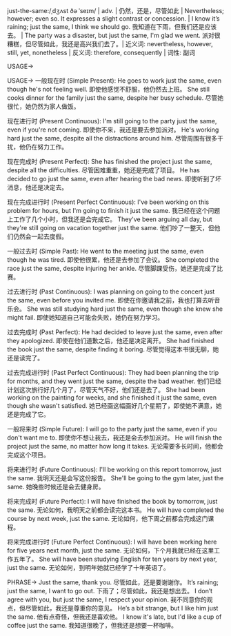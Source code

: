 just-the-same:/ˌdʒʌst ðə ˈseɪm/ | adv. | 仍然，还是，尽管如此 | Nevertheless; however; even so.  It expresses a slight contrast or concession. | I know it’s raining; just the same, I think we should go. 我知道在下雨，但我们还是应该去。 |  The party was a disaster, but just the same, I'm glad we went. 派对很糟糕，但尽管如此，我还是高兴我们去了。| 近义词: nevertheless, however, still, yet, nonetheless | 反义词: therefore, consequently | 词性: 副词

USAGE->

USAGE->
一般现在时 (Simple Present):
He goes to work just the same, even though he's not feeling well. 即使他感觉不舒服，他仍然去上班。
She still cooks dinner for the family just the same, despite her busy schedule. 尽管她很忙，她仍然为家人做饭。

现在进行时 (Present Continuous):
I'm still going to the party just the same, even if you're not coming. 即使你不来，我还是要去参加派对。
He's working hard just the same, despite all the distractions around him. 尽管周围有很多干扰，他仍在努力工作。


现在完成时 (Present Perfect):
She has finished the project just the same, despite all the difficulties. 尽管困难重重，她还是完成了项目。
He has decided to go just the same, even after hearing the bad news. 即使听到了坏消息，他还是决定去。

现在完成进行时 (Present Perfect Continuous):
I've been working on this problem for hours, but I'm going to finish it just the same. 我已经在这个问题上工作了几个小时，但我还是会完成它。
They've been arguing all day, but they're still going on vacation together just the same. 他们吵了一整天，但他们仍然会一起去度假。

一般过去时 (Simple Past):
He went to the meeting just the same, even though he was tired. 即使他很累，他还是去参加了会议。
She completed the race just the same, despite injuring her ankle. 尽管脚踝受伤，她还是完成了比赛。

过去进行时 (Past Continuous):
I was planning on going to the concert just the same, even before you invited me. 即使在你邀请我之前，我也打算去听音乐会。
She was still studying hard just the same, even though she knew she might fail. 即使她知道自己可能会失败，她仍在努力学习。

过去完成时 (Past Perfect):
He had decided to leave just the same, even after they apologized. 即使在他们道歉之后，他还是决定离开。
She had finished the book just the same, despite finding it boring. 尽管觉得这本书很无聊，她还是读完了。

过去完成进行时 (Past Perfect Continuous):
They had been planning the trip for months, and they went just the same, despite the bad weather.  他们已经计划这次旅行好几个月了，尽管天气不好，他们还是去了。
She had been working on the painting for weeks, and she finished it just the same, even though she wasn't satisfied. 她已经画这幅画好几个星期了，即使她不满意，她还是完成了它。


一般将来时 (Simple Future):
I will go to the party just the same, even if you don't want me to. 即使你不想让我去，我还是会去参加派对。
He will finish the project just the same, no matter how long it takes. 无论需要多长时间，他都会完成这个项目。

将来进行时 (Future Continuous):
I'll be working on this report tomorrow, just the same.  我明天还是会写这份报告。
She'll be going to the gym later, just the same. 她晚些时候还是会去健身房。

将来完成时 (Future Perfect):
I will have finished the book by tomorrow, just the same. 无论如何，我明天之前都会读完这本书。
He will have completed the course by next week, just the same. 无论如何，他下周之前都会完成这门课程。

将来完成进行时 (Future Perfect Continuous):
I will have been working here for five years next month, just the same.  无论如何，下个月我就已经在这里工作五年了。
She will have been studying English for ten years by next year, just the same.  无论如何，到明年她就已经学了十年英语了。


PHRASE->
Just the same, thank you. 尽管如此，还是要谢谢你。
It’s raining; just the same, I want to go out. 下雨了；尽管如此，我还是想出去。
I don’t agree with you, but just the same, I respect your opinion. 我不同意你的观点，但尽管如此，我还是尊重你的意见。
He’s a bit strange, but I like him just the same. 他有点奇怪，但我还是喜欢他。
I know it's late, but I'd like a cup of coffee just the same. 我知道很晚了，但我还是想要一杯咖啡。
